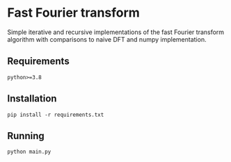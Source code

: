 # Fast Fourier transform
Simple iterative and recursive implementations of the fast Fourier transform algorithm with comparisons to naive DFT 
and numpy implementation.
## Requirements
`python>=3.8`
## Installation
`pip install -r requirements.txt`
## Running
`python main.py` 
